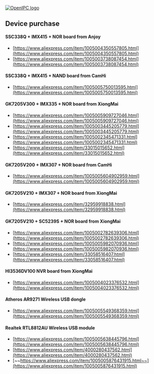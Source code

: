 [![OpenIPC logo][logo]][site_basic]

## Device purchase


#### SSC338Q + IMX415 + NOR board from Anjoy

- [https://www.aliexpress.com/item/1005004350557805.html](https://www.aliexpress.com/item/1005004350557805.html)
- [https://www.aliexpress.com/item/1005003738087454.html](https://www.aliexpress.com/item/1005003738087454.html)


#### SSC338Q + IMX415 + NAND board from CamHi

- [https://www.aliexpress.com/item/1005005750013595.html](https://www.aliexpress.com/item/1005005750013595.html)


#### GK7205V300 + IMX335 + NOR board from XiongMai

- [https://www.aliexpress.com/item/1005005909727046.html](https://www.aliexpress.com/item/1005005909727046.html)
- [https://www.aliexpress.com/item/1005003445205779.html](https://www.aliexpress.com/item/1005003445205779.html)
- [https://www.aliexpress.com/item/1005002345471331.html](https://www.aliexpress.com/item/1005002345471331.html)
- [https://www.aliexpress.com/item/33015015652.html](https://www.aliexpress.com/item/33015015652.html)


#### GK7205V200 + IMX307 + NOR board from CamHi

- [https://www.aliexpress.com/item/1005005604902959.html](https://www.aliexpress.com/item/1005005604902959.html)


#### GK7205V210 + IMX307 + NOR board from XiongMai

- [https://www.aliexpress.com/item/32959918838.html](https://www.aliexpress.com/item/32959918838.html)


#### GK7205V210 + SC5239S + NOR board from XiongMai

- [https://www.aliexpress.com/item/1005002782639306.html](https://www.aliexpress.com/item/1005002782639306.html)
- [https://www.aliexpress.com/item/1005005982070936.html](https://www.aliexpress.com/item/1005005982070936.html)
- [https://www.aliexpress.com/item/33058516407.html](https://www.aliexpress.com/item/33058516407.html)


#### HI3536DV100 NVR board from XiongMai

- [https://www.aliexpress.com/item/1005004023376532.html](https://www.aliexpress.com/item/1005004023376532.html)


#### Atheros AR9271 Wireless USB dongle

- [https://www.aliexpress.com/item/1005005549368359.html](https://www.aliexpress.com/item/1005005549368359.html)


#### Realtek RTL8812AU Wireless USB module

- [https://www.aliexpress.com/item/1005005638445796.html](https://www.aliexpress.com/item/1005005638445796.html)
- [https://www.aliexpress.com/item/4000280437562.html](https://www.aliexpress.com/item/4000280437562.html)
- [~~https://www.aliexpress.com/item/1005005876431915.html~~](https://www.aliexpress.com/item/1005005876431915.html)


[logo]: https://openipc.org/assets/openipc-logo-black.svg
[site_basic]: https://openipc.org
[telegram_en]: https://t.me/OpenIPC
